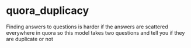 # quora_duplicacy
Finding answers to questions is harder if the answers are scattered everywhere in quora so this model takes two questions and tell you if they are duplicate or not
